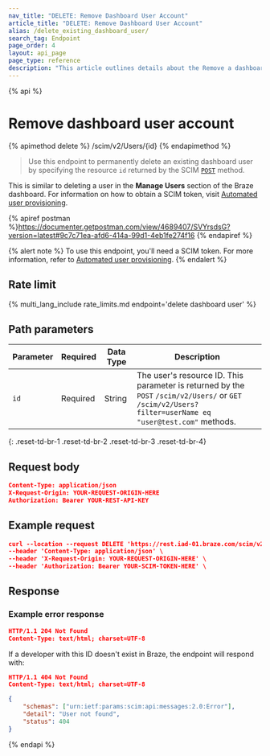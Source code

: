 ```yaml
---
nav_title: "DELETE: Remove Dashboard User Account"
article_title: "DELETE: Remove Dashboard User Account"
alias: /delete_existing_dashboard_user/
search_tag: Endpoint
page_order: 4
layout: api_page
page_type: reference
description: "This article outlines details about the Remove a dashboard user account Braze endpoint."
---
```


{% api %}
# Remove dashboard user account
{% apimethod delete %}
/scim/v2/Users/{id}
{% endapimethod %}

> Use this endpoint to permanently delete an existing dashboard user by specifying the resource `id` returned by the SCIM [`POST`]({{site.baseurl}}/scim/post_create_user_account/) method. 

This is similar to deleting a user in the **Manage Users** section of the Braze dashboard. For information on how to obtain a SCIM token, visit [Automated user provisioning]({{site.baseurl}}/scim/automated_user_provisioning/).

{% apiref postman %}https://documenter.getpostman.com/view/4689407/SVYrsdsG?version=latest#9c7c71ea-afd6-414a-99d1-4eb1fe274f16 {% endapiref %}

{% alert note %}
To use this endpoint, you'll need a SCIM token. For more information, refer to [Automated user provisioning]({{site.baseurl}}/scim/automated_user_provisioning/).
{% endalert %}

## Rate limit

{% multi_lang_include rate_limits.md endpoint='delete dashboard user' %}

## Path parameters

| Parameter | Required | Data Type | Description |
|---|---|---|---|
| `id` | Required | String | The user's resource ID. This parameter is returned by the  `POST` `/scim/v2/Users/` or `GET`  `/scim/v2/Users?filter=userName eq "user@test.com"` methods. |
{: .reset-td-br-1 .reset-td-br-2 .reset-td-br-3 .reset-td-br-4}

## Request body

```json
Content-Type: application/json
X-Request-Origin: YOUR-REQUEST-ORIGIN-HERE
Authorization: Bearer YOUR-REST-API-KEY
```

## Example request
```json
curl --location --request DELETE 'https://rest.iad-01.braze.com/scim/v2/Users/dfa245b7-24195aec-887bb3ad-602b3340' \
--header 'Content-Type: application/json' \
--header 'X-Request-Origin: YOUR-REQUEST-ORIGIN-HERE' \
--header 'Authorization: Bearer YOUR-SCIM-TOKEN-HERE' \
```

## Response

### Example error response

```json
HTTP/1.1 204 Not Found
Content-Type: text/html; charset=UTF-8
```

If a developer with this ID doesn't exist in Braze, the endpoint will respond with:
```json
HTTP/1.1 404 Not Found
Content-Type: text/html; charset=UTF-8

{
    "schemas": ["urn:ietf:params:scim:api:messages:2.0:Error"],
    "detail": "User not found",
    "status": 404
}
```
{% endapi %}
